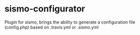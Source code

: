 sismo-configurator
==================

Plugin for sismo, brings the ability to generate a configuration file (config.php) based on .travis.yml or .sismo.yml
